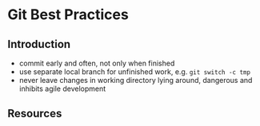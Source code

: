 # Git Best Practices



## Introduction

- commit early and often, not only when finished
- use separate local branch for unfinished work, e.g. `git switch -c tmp`
- never leave changes in working directory lying around, dangerous and inhibits agile development



## Resources